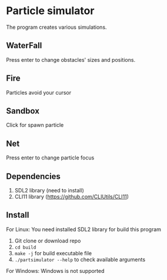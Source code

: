 # Particle simulator
The program creates various simulations. 
## WaterFall
Press enter to change obstacles' sizes and positions.
## Fire
Particles avoid your cursor
## Sandbox
Click for spawn particle
## Net
Press enter to change particle focus
## Dependencies
1. SDL2 library (need to install)
2. CLI11 library (https://github.com/CLIUtils/CLI11)
## Install
For Linux:
You need installed SDL2 library for build this program
1. Git clone or download repo
2. `cd build`
3. `make -j` for build executable file
4. `./partsimulator --help` to check available arguments

For Windows:
Windows is not supported
